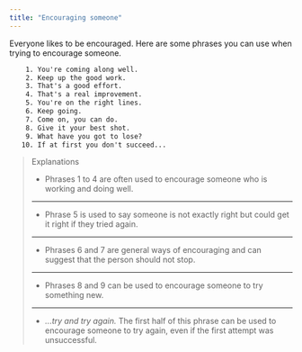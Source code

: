 ```yaml
---
title: "Encouraging someone"
---
```


Everyone likes to be encouraged. Here are some phrases you can use when trying to encourage someone.

```txt
    1. You're coming along well.
    2. Keep up the good work.
    3. That's a good effort.
    4. That's a real improvement.
    5. You're on the right lines.
    6. Keep going.
    7. Come on, you can do.
    8. Give it your best shot.
    9. What have you got to lose?
   10. If at first you don't succeed...
```

> Explanations
>
> - Phrases 1 to 4 are often used to encourage someone who is working and doing well.
>
> ---
>
> - Phrase 5 is used to say someone is not exactly right but could get it right if they tried again.
>
> ---
>
> - Phrases 6 and 7 are general ways of encouraging and can suggest that the person should not stop.
>
> ---
>
> - Phrases 8 and 9 can be used to encourage someone to try something new.
>
> ---
>
> - _...try and try again._ The first half of this phrase can be used to encourage someone to try again, even if the first attempt was unsuccessful.
